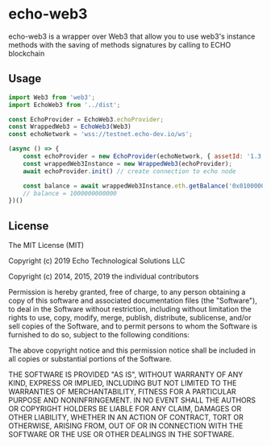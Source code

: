 
# echo-web3

echo-web3 is a wrapper over Web3 that allow you to use web3's instance methods with the saving of methods signatures by calling to ECHO blockchain

## Usage

```javascript
import Web3 from 'web3';
import EchoWeb3 from '../dist';

const EchoProvider = EchoWeb3.echoProvider;
const WrappedWeb3 = EchoWeb3(Web3)
const echoNetwork = 'wss://testnet.echo-dev.io/ws';

(async () => {
	const echoProvider = new EchoProvider(echoNetwork, { assetId: '1.3.0' });
	const wrappedWeb3Instance = new WrappedWeb3(echoProvider);
	await echoProvider.init() // create connection to echo node

	const balance = await wrappedWeb3Instance.eth.getBalance('0x010000000000000000000000000000000000014d');
	// balance = 1000000000000
})()
```

## License

The MIT License (MIT)

Copyright (c) 2019 Echo Technological Solutions LLC

Copyright (c) 2014, 2015, 2019 the individual contributors


Permission is hereby granted, free of charge, to any person obtaining a copy of
this software and associated documentation files (the "Software"), to deal in
the Software without restriction, including without limitation the rights to
use, copy, modify, merge, publish, distribute, sublicense, and/or sell copies of
the Software, and to permit persons to whom the Software is furnished to do so,
subject to the following conditions:

The above copyright notice and this permission notice shall be included in all
copies or substantial portions of the Software.

THE SOFTWARE IS PROVIDED "AS IS", WITHOUT WARRANTY OF ANY KIND, EXPRESS OR
IMPLIED, INCLUDING BUT NOT LIMITED TO THE WARRANTIES OF MERCHANTABILITY, FITNESS
FOR A PARTICULAR PURPOSE AND NONINFRINGEMENT. IN NO EVENT SHALL THE AUTHORS OR
COPYRIGHT HOLDERS BE LIABLE FOR ANY CLAIM, DAMAGES OR OTHER LIABILITY, WHETHER
IN AN ACTION OF CONTRACT, TORT OR OTHERWISE, ARISING FROM, OUT OF OR IN
CONNECTION WITH THE SOFTWARE OR THE USE OR OTHER DEALINGS IN THE SOFTWARE.